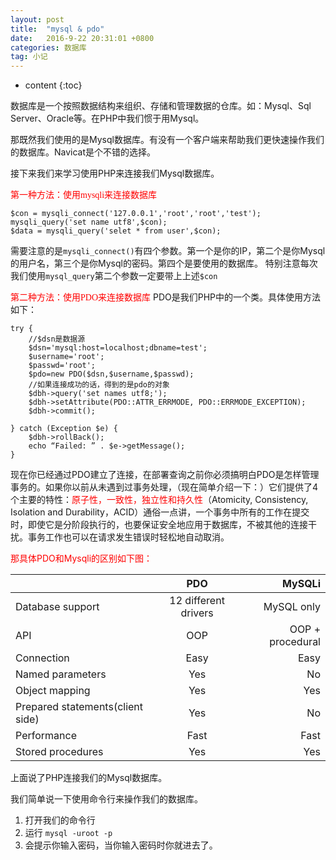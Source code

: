 ```yaml
---
layout: post
title:  "mysql & pdo"
date:   2016-9-22 20:31:01 +0800
categories: 数据库
tag: 小记
---
```


* content
{:toc}

数据库是一个按照数据结构来组织、存储和管理数据的仓库。如：Mysql、Sql Server、Oracle等。在PHP中我们惯于用Mysql。

那既然我们使用的是Mysql数据库。有没有一个客户端来帮助我们更快速操作我们的数据库。Navicat是个不错的选择。

接下来我们来学习使用PHP来连接我们Mysql数据库。

<font face="STCAIYUN" color="red">第一种方法：使用mysqli来连接数据库</font>

    $con = mysqli_connect('127.0.0.1','root','root','test');
    mysqli_query('set name utf8',$con);
    $data = mysqli_query('selet * from user',$con);

需要注意的是`mysqli_connect()`有四个参数。第一个是你的IP，第二个是你Mysql的用户名，第三个是你Mysql的密码。第四个是要使用的数据库。
特别注意每次我们使用`mysql_query`第二个参数一定要带上上述`$con`

<font face="STCAIYUN" color="red">第二种方法：使用PDO来连接数据库</font>
PDO是我们PHP中的一个类。具体使用方法如下：
	
	try {
		//$dsn是数据源  
	    $dsn='mysql:host=localhost;dbname=test';  
	    $username='root';  
	    $passwd='root';  
	    $pdo=new PDO($dsn,$username,$passwd);  
	    //如果连接成功的话，得到的是pdo的对象  
		$dbh->query('set names utf8;');
		$dbh->setAttribute(PDO::ATTR_ERRMODE, PDO::ERRMODE_EXCEPTION);
		$dbh->commit();

	} catch (Exception $e) {
		$dbh->rollBack();
		echo “Failed: ” . $e->getMessage();
	}

现在你已经通过PDO建立了连接，在部署查询之前你必须搞明白PDO是怎样管理事务的。如果你以前从未遇到过事务处理，（现在简单介绍一下：）它们提供了4个主要的特性：<font color="red">原子性，一致性，独立性和持久性</font>（Atomicity, Consistency, Isolation and Durability，ACID）通俗一点讲，一个事务中所有的工作在提交时，即使它是分阶段执行的，也要保证安全地应用于数据库，不被其他的连接干扰。事务工作也可以在请求发生错误时轻松地自动取消。

<font color="red">那具体PDO和Mysqli的区别如下图：</font>


|         | PDO           | MySQLi  |
| ------------- |:-------------:| -----:|
| Database support      | 12 different drivers | MySQL only |
| API      | OOP      |   OOP + procedural |
| Connection | Easy      |    Easy |
| Named parameters | Yes      |    No |
| Object mapping | Yes      |    Yes |
| Prepared statements(client side) | Yes      |    No |
| Performance | Fast      |    Fast |
| Stored procedures | Yes      |    Yes |


上面说了PHP连接我们的Mysql数据库。

我们简单说一下使用命令行来操作我们的数据库。

1. 打开我们的命令行
2. 运行 `mysql -uroot -p`
3. 会提示你输入密码，当你输入密码时你就进去了。